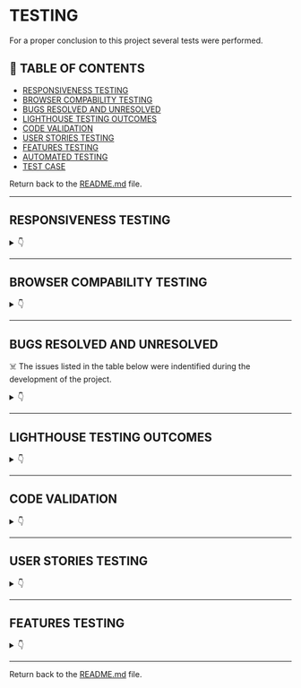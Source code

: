 # TESTING

For a proper conclusion to this project several tests were performed.

## 🚀 TABLE OF CONTENTS

* [RESPONSIVENESS TESTING](#responsiveness-testing)
* [BROWSER COMPABILITY TESTING](#browser-compability-testing)
* [BUGS RESOLVED AND UNRESOLVED](#bugs-resolved-and-unresolved)
* [LIGHTHOUSE TESTING OUTCOMES](#lighthouse-testing-outcomes)
* [CODE VALIDATION](#code-validation)
* [USER STORIES TESTING](#user-stories-testing)
* [FEATURES TESTING](#features-testing)
* [AUTOMATED TESTING](#automated-testing)
* [TEST CASE](#test-case)

Return back to the [README.md](README.md) file.

- - -

## RESPONSIVENESS TESTING

<details>
<summary>👇</summary>

The deployed application was tested on multiple devices to check for responsiveness issues. The bootstrap classes were used to be as responsive as possible and there was no need to add media queries.

It works as expected according to the wireframes and no issue was found.

![Responsiveness](<img src="readme/documentation/responsiveness/amiresponsive.png">)

|Device| Screenshot | 
|:---|:---: |
| Desktop |  <img src="readme/documentation/responsiveness/sizes/12oo.png">  |
| Laptop  |  <img src="readme/documentation/responsiveness/sizes/992.png">  |
| Tablet  |  <img src="readme/documentation/responsiveness/sizes/768.png">  |
| Mobile  |  <img src="readme/documentation/responsiveness/sizes/576.png"> |

</details>

- - -

## BROWSER COMPABILITY TESTING


<details>
<summary>👇</summary>

The deployed project was tested on multiple browsers to check for compatibility issues and works as expected.

|Browser | Screenshot | 
|:---:|:---: |
| Chrome | <img src="readme/documentation/browser/chrome.png"> |
| Edge  | <img src="readme/documentation/browser/edge.png"> |
| Firefox |  <img src="readme/documentation/browser/firefox.png"> |

</details>

- - -

## BUGS RESOLVED AND UNRESOLVED 

☠️ The issues listed in the table below were indentified during the development of the project.

<details>
<summary>👇</summary>

|N.| Issue |  Action | Status | 
|:---|:--- |:--- |:--- |
|01| Table django_session don't exists | Command: python manage.py migrate sessions | Closed | 
|02 | After migration to codeanywhere, Error: pg_config executable not found | install psycopg2-binary | Closed |
|03 | After migration to codeanywhere, the app didn't run | Create virtual enviroment | Closed |
|04 | Sticky footer overlapping content | Remove class fixed-sm-bottom; add display: flex, direction: column and min-height:100vh to body and margin-top:auto to footer | Closed |
|05 | Bullets in nav list | Edit default in CSS nav ul {list-style-type: none;} | Closed |
|06 | Dropdown menu doesn't display own profile | Change the user.profile.pk to request.user.profile.pk | Closed | 
|07 | Profile_pic doesn't display correctly | Edit templates, change bootstrap classes | Closed |
|08 | Admin couldn't delete post or comment from other users | Edit the template and view adding request.user.is_superuser | Closed |
|09 | Inpunt form doesn't clean after submit | Add class form-control | Closed |
|10 | Default profile_pic doesn't display | Add boolean to templates | Closed |
|11 | Reply comment icon button doesn't work. Parent_id was not found. | Remove '' from argument in the function.  | Closed |
|12 | Default profile picture doesn't be displayed at followers_list. | Edit the template followers_list with boolean | Closed | 
|13 | ConnectionRefusedError at /accounts/password/reset/ | Google and Gitpod don't see eye-to-eye and will not send emails from a Google SMPT account. Use outlook account to send email to reset password, but got Error 500 at Heroku, then changed to a new google account, turn on the 2-Step Verification and use the App Password.| Closed |
|14 | Skip collestactic at Heroky during deployment | Run the command `python manage.py collectstatic` then deploy the project again. | Closed|
|15 | Couldn't test the application using a free version of Elephant as a database | Create a temporary database to test the application | Closed |
|16 | Post and Comment form doesn't clear after it's submitted | Call the empty form after save the content posted | Closed |
|17 | After changed the password redirects to change password page | Add a path with reverse_lazy to overwrite django allauth | Closed |
|18 | Post author couldn't delete comments in own post | Edit view and template adding if request.user == post.author. | Closed |
|19 | The table of contents on the README.md an TESTING.md doesn't work due to emojis in titles. | Remove all emojis from titles. | Closed|
|20 | NameError: name 'settings' is not defined | Remove the static from urls | Closed |
|21 | Pagination from Search and Users doesn't work correctly | Add `&amp` due to paramenters.| Closed |
| 22 | Video of the testing exceeds GitHub's file size limit and push was rejected | Delete video, `git reset --soft` was used to reset the last three commits, new commit was done with the changes, then the code was pushed to GitHub successfully | Closed | 

There are no remaining bugs.

</details>

- - -

## LIGHTHOUSE TESTING OUTCOMES

<details>
<summary>👇</summary>

The deployed project was tested using the Lighthouse Audit tool to check for any major issues. The results for each page are listed bellow.

Notes:

* **Best Practices**: Displays images with incorrect aspect ratio - this will happen due to the uploading of photos by the user.

* Some tests were made using DevTool with Google Chrome, but it was very slow and other tests were made with Microsoft Edge, where the language was German. (Leistung = Performance, Barrierefreiheit = Accessibility)

|Page | Screenshot | 
|:---:|:---: |
|Index Desktop |<img src="readme/documentation/performance/desktop/index.png">|
|Index Mobile |<img src="readme/documentation/performance/mobile/index.png">|
|All Recipes Desktop |<img src="readme/documentation/performance/desktop/all_recipes.png">|
|All Recipes Mobile |<img src="readme/documentation/performance/mobile/all_recipes.png">|
|Single Recipe Desktop |<img src="readme/documentation/performance/desktop/single_recipe.png">|
|Single Recipe Mobile |<img src="readme/documentation/performance/mobile/single_recipe.png">|
|Delete Comment Desktop |<img src="readme/documentation/performance/desktop/comment_delete.png">|
|Delete Comment Mobile |<img src="readme/documentation/performance/mobile/comment_delete.png">|
|Edit Comment Desktop |<img src="readme/documentation/performance/desktop/comment_edit.png">|
|Edit Comment Mobile |<img src="readme/documentation/performance/mobile/comment_edit.png">|
|Add Recipe Desktop |<img src="readme/documentation/performance/desktop/admin_recipe_create.png">|
|Add Recipe Mobile |<img src="readme/documentation/performance/mobile/admin_recipe_create.png">|
|Edit Recipe Desktop |<img src="readme/documentation/performance/desktop/admin_recipe_edit.png">|
|Edit Recipe Mobile |<img src="readme/documentation/performance/mobile/admin_recipe_edit.png">|
|Delete Recipe Desktop |<img src="readme/documentation/performance/desktop/admin_recipe_delete.png">|
|Delete Recipe Mobile |<img src="readme/documentation/performance/mobile/admin_recipe_delete.png">|
|Signup Desktop |<img src="readme/documentation/performance/desktop/signup.png">|
|Signup Mobile |<img src="readme/documentation/performance/mobile/signup.png">|
|Login Desktop |<img src="readme/documentation/performance/desktop/login.png">|
|Login Mobile |<img src="readme/documentation/performance/mobile/login.png">|
|Logout Desktop |<img src="readme/documentation/performance/desktop/logout.png">|
|Logout Mobile |<img src="readme/documentation/performance/mobile/logout.png">|

</details>

- - -

## CODE VALIDATION

<details>
<summary>👇</summary>

### HTML

The [HTML W3C Validator](https://validator.w3.org/) to validate all HTML files.
In order to properly validate the HTML pages with Jinja syntax, the steps are followed for each file:

- Navigate to the deployed application using Google Chrome,
- Right-click anywhere on the page, and select View Page Source.
- Copy the entire "compiled" code, without any Jinja syntax., and use the validate by input method.

The result for each page are listed bellow:

|Page |Screenshot | Notes  | 
|:---:|:----------------------:|---|
| Index | <img src="readme/documentation/validation/html/index.png"> | No Errors |
| All Recipes | <img src="readme/documentation/validation/html/index.png"> | No Errors |
| Single Recipe | <img src="readme/documentation/validation/html/single_recipe.png"> | No Errors |
| Edit Comment | <img src="readme/documentation/validation/html/comment_edit.png"> | No Errors |
| Delete Comment | <img src="readme/documentation/validation/html/comment_delete.png"> | No Errors |
| Add Recipe | <img src="readme/documentation/validation/html//admin_recipe_create.png> | No Errors |
| Edit Recipe | <img src="readme/documentation/validation/html/admin_recipe_edit.png"> | No Errors |
| Delete Recipe | <img src="readme/documentation/validation/html/admin_recipe_delete.png"> | No Errors |
| Signup | <img src="readme/documentation/validation/html/signup.png"> | Error with signup form not accessible |
| Login | <img src="readme/documentation/validation/html/login.png"> | No Errors |
| Logout | <img src="readme/documentation/validation/html/logout.png"> | No Errors |
| 404 | <img src="readme/documentation/validation/html/404.png"> | No Errors |

- - - 


### CSS

The [CSS Jigsaw Validator](https://jigsaw.w3.org/css-validator/) was used to validate the CSS file.

| File | Screenshot | Notes |
| --- | --- | --- |
| style.css | <img src="readme/documentation/validation/css/style.png">| No Errors |

- - - 

### JAVASCRIPT

The [JShint Validator](https://jshint.com/) was used to validate the JavaScript file.

| File | Screenshot | Notes |
| --- | --- | --- |
| script.js | <img src="readme/documentation/validation/javascript/script.png"> | No Errors |

- - - 

### PYTHON

The [Code Institute Python Linter](https://pep8ci.herokuapp.com)was used to validate all Python files.

#### Network project

| File | Screenshot  | Notes|
| --- | ------ |:---:|
| settings.py |  <img src="readme/documentation/validation/python/letseat/settings.png">  | Pass - Line too long due to AUTH_PASSWORD_VALIDATORS|
| urls.py (main) |  <img src="readme/documentation/validation/python/letseat/urls.png">  | Pass |
| views.py | <img src="readme/documentation/validation/python/letseat/views.png">  | Pass |


#### Blog app

| File | Screenshot  | Notes|
| --- | --- | --- |
| admin.py | <img src="readme/documentation/validation/python/blog/admin.png">   | Pass |
| forms.py | <img src="readme/documentation/validation/python/blog/forms.png">   | Pass |
| models.py | <img src="readme/documentation/validation/python/blog/models.png">   | Pass |
| urls.py |  <img src="readme/documentation/validation/python/blog/urls.png">  | Pass |
| views.py | <img src="readme/documentation/validation/python/blog/views.png">   | Pass |

</details>

- - -

## USER STORIES TESTING

<details>
<summary>👇</summary>

The implemented User Stories were tested during the development of this project and also after it was finished with the below user acceptance testing:

Check out the video with some tests by clicking [here](documentation/video/test.mp4).

There are several screenshots of the features in the [README.md](README.md) file.


### Site User

- - -

As a Site User, I want to be able to:

*Must Have*

| User Stories |  Notes|
| --- | --- | 
| view a list of recipes so that I can choose one to read. | Pass |
| click on a recipe post so that I can read the full recipe. |  Pass |
| see how many likes a post has received so that I can see what recipes are most popular. | Pass |
| see who commented what under each post so that I can see what the Site Users think of specific recipes and how they might change them. | Pass |

*Should Have*

| User Stories |  Notes|
| --- | --- | 
| sign up to be a member/ login as an existing member so that I can be a part of the site's community. |  Pass |
| click a like button so that I can like a recipe and then unlike if needed. | Pass |

*Could Have*

| User Stories |  Notes|
| --- | --- | 
| post a comment on a recipe post so that I can interact with the site's community. | Pass |
| edit or delete my comment so that if I made a spelling error or changed my mind about what I said I can edit or delete it. | Pass |


### **Site Admin**

- - -

As an administrator for the site I want to be able to:

*Must Have*

| User Stories |  Notes|
| --- | --- | 
| create, edit and delete recipe posts so that I can be in control of what content is shown to Site Users. | Pass |
| assign a category to the recipe post so that Site Users will be able to find recipes specific to what they need. | Pass |
| see who commented what under each post so that I can see what the Site Users think of specific recipes and how they might change them. | Pass |
| see how many likes a post has received so that I can see what recipes are most popular. | Pass |


</details>

- - -

## FEATURES TESTING

<details>
<summary>👇</summary>

The features were manually tested as defensive programming during the development of this project and also after it was finished with the below user acceptance testing:


 Video recorded with testing:
  
![Click here to watch](https://github.com/luandretta/network/assets/113333171/bc92614c-b519-40a2-8570-186dfa59dde2)


| Page | User Action | Expected Result| Notes |
| --- | --- | --- | --- |
| **Index**   |  |  | |
| Landing | Click on Logo | Redirection to Home page | Pass |
| | Click on Sign Up button  | Redirection to Sign Up page | Pass |
| | Click on Sign In button | Redirection to Sign In page | Pass |
| Logged in | Click on Logo | Redirection to Main Feed | Pass |
| **Sign Up** |  |  |  |
| | Enter valid email address | Field will only accept email address format | Pass |
| | Enter valid password (twice) | Field will only accept password format | Pass |
| | Click Sign Up button on sign up page  | Redirects user to feed and displays message | Pass |
| | Click on Sign In link | Redirection to Sign In page | Pass |
| **Log In** |  |  |  |
| | Enter valid email address | Field will only accept email address format or valid username | Pass |
| | Enter valid password | Field will only accept password format | Pass |
| | Click Login button on login page | Redirects user to main feed and displays message | Pass |
| | Click Forgot Password | Redirects user to password reset page | Pass |
| | Click on Sign Up link | Redirection to Sign Up page | Pass |
| **Log Out** |  |  |  |
| | click on dropdown menu, then sign out | Redirects to sign out page | Pass |
| | Click to confirm to sign out  | Redirects to landing page and displays message with the sign out confirmation | Pass |
| **All Recipes** |  |  |  |
| | Create a post only with text as content | New post only with text is created | Pass |
| | Create a post only with picture | User is prompted to type something into the content field before sending | Pass |
| | Create a post with text and picture | New post with text and picture is created | Pass |
| | Click send on new post form without adding content | User is prompted to enter something into the field before sending | Pass |
| | Click on a post | User will be redirected to the post detail page | Pass |
| | Click on the username on a post | User will be redirected to the post author's profile | Pass |
| | Click the like button on a post | Like button will fill with colour and the like count will increase by 1, Post author receives a notification letting them know someone has liked their post | Pass  |
| | Click the like button on a post already liked by the user | Like button will become clear in the middle like count will decrease by 1 | Pass |
| | Click the dislike button on a post | Dislike button will fill with colour and the dislike count will increase by 1 | Pass  |
| | Click the dislike button on a post already liked by the user | Dislike button will become clear in the middle dislike count will decrease by 1 | Pass  |
| | Click edit icon on own post | User is redirected to post edit page | Pass   |
| | Click delete icon on own post | User is redirected to post delete confirmation page | Pass  |
| | Click on the pagination | Change the pages correctly | Pass |
| **Edit Recipe** | | | | 
| | Fill in post form and click submit | Original post can be edited | Pass | 
| | Click on the Back To Post button | User will be redirected to the original post | Pass | 
| **Delete Recipe** | | | | 
| | Click on the Delete button | Post will be permanently deleted | Pass | 
| | Click on the Back To Post button | User will be redirected to the original post | Pass | 
| **Comments on Recipe** | | | | 
| | Comment a post | New comment is created, the post author is notificated | Pass |
| | Click send on new comment form without adding content | User is prompted to enter something into the field before sending | Pass |
| | Click the like button on a comment | Like button will fill with colour and the like count will increase by 1, Post author receives a notification letting them know someone has liked their post | Pass  |
| | Click the like button on a post already liked by the user | Like button will become clear in the middle like count will decrease by 1 | Pass |
| | Click the dislike button on a post | Dislike button will fill with colour and the dislike count will increase by 1 | Pass  |
| | Click the dislike button on a post already liked by the user | Dislike button will become clear in the middle dislike count will decrease by 1 | Pass   |
| | Click edit icon on own comment | User is redirected to comment edit page | Pass  |
| | Click delete icon on own comment | User is redirected to comment delete confirmation page | Pass  |
| | Click on the username on a comment | User will be redirected to the comment author's profile | Pass | 
| | Click on the comment icon | Open a form to reply the comment | Pass | 
| | Click edit icon on own comment | User is redirected to comment edit page | Pass | 
| | Click delete icon on own comment | User is redirected to comment delete page | Pass | 
| | Click on the pagination | Change the pages correctly | Pass |
| | Attempt to delete a comment as admin | Admin is redirected to  delete page | Pass |
| | Brute forcing the URL to delete another user's comment if not on your post | Redirects user to error page | Pass | 
| **Edit Comment** | | | | 
| | Fill in comment form and click submit | Original comment will be edited | Pass | 
| | Click on the Back To Post button | User will be redirected to the original post | Pass | 
| **Delete Comment** | | | | 
| | Click on the Delete button | Comment or reply will be permanently deleted | Pass | 
| | Click on the Back button | User will be redirected to the original post | Pass | 
| **Error Pages** | | | | 
| | Click on Home button | User will be redirected to his feed | Pass | 
| **Footer** | | | | 
| | Click on Linkedin Icon | Redirects to LinkedIn from the creator of this application | Pass |
| | Click on GitHub Icon | Redirects to GitHub repository | Pass |
| | Click on "Lucimeri Andretta" link | Redirects to GitHub from the creator of this application | Pass |

</details>

- - -

Return back to the [README.md](README.md) file.
